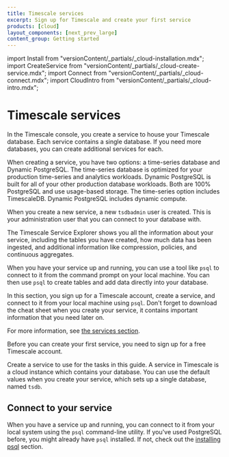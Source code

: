 ```yaml
---
title: Timescale services
excerpt: Sign up for Timescale and create your first service
products: [cloud]
layout_components: [next_prev_large]
content_group: Getting started
---
```


import Install from "versionContent/_partials/_cloud-installation.mdx";
import CreateService from "versionContent/_partials/_cloud-create-service.mdx";
import Connect from "versionContent/_partials/_cloud-connect.mdx";
import CloudIntro from "versionContent/_partials/_cloud-intro.mdx";

# Timescale services

<CloudIntro />

In the Timescale console, you create a service to house your Timescale
database. Each service contains a single database. If you need more
databases, you can create additional services for each.

When creating a service, you have two options: a time-series database and 
Dynamic PostgreSQL. The time-series database is optimized for your production 
time-series and analytics workloads. Dynamic PostgreSQL is built for all of 
your other production database workloads. Both are 100% PostgreSQL and use 
usage-based storage. The time-series option includes TimescaleDB. Dynamic 
PostgreSQL includes dynamic compute.

When you create a new service, a new `tsdbadmin` user is created. This is your
administration user that you can connect to your database with.

The Timescale Service Explorer shows you all the information about your service,
including the tables you have created, how much data has been ingested, and
additional information like compression, policies, and continuous aggregates.

When you have your service up and running, you can use a tool like `psql` to
connect to it from the command prompt on your local machine. You can then use
`psql` to create tables and add data directly into your database.

In this section, you sign up for a Timescale account, create a service, and
connect to it from your local machine using `psql`. Don't forget to download the
cheat sheet when you create your service, it contains important information that
you need later on.

For more information, see
[the services section][services-how-to].

<Collapsible heading="Create your Timescale account" defaultExpanded={false}>

Before you can create your first service, you need to sign up for a free
Timescale account.

<Install />

</Collapsible>

<Collapsible heading="Create your first service" defaultExpanded={false}>

Create a service to use for the tasks in this guide. A service in Timescale is a
cloud instance which contains your database. You can use the default values when
you create your service, which sets up a single database, named `tsdb`.

<CreateService demoData={false} />

</Collapsible>

## Connect to your service

When you have a service up and running, you can connect to it from your local
system using the `psql` command-line utility. If you've used PostgreSQL before,
you might already have `psql` installed. If not, check out the
[installing psql][install-psql] section.

<Collapsible heading="Connecting to your service" headingLevel={3}>

<Connect />

</Collapsible>

[services-how-to]: /use-timescale/:currentVersion:/services/
[install-psql]: /use-timescale/:currentVersion:/integrations/query-admin/psql/
